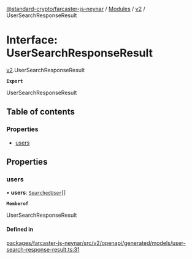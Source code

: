[@standard-crypto/farcaster-js-neynar](../README.md) / [Modules](../modules.md) / [v2](../modules/v2.md) / UserSearchResponseResult

# Interface: UserSearchResponseResult

[v2](../modules/v2.md).UserSearchResponseResult

**`Export`**

UserSearchResponseResult

## Table of contents

### Properties

- [users](v2.UserSearchResponseResult.md#users)

## Properties

### users

• **users**: [`SearchedUser`](../modules/v2.md#searcheduser)[]

**`Memberof`**

UserSearchResponseResult

#### Defined in

[packages/farcaster-js-neynar/src/v2/openapi/generated/models/user-search-response-result.ts:31](https://github.com/standard-crypto/farcaster-js/blob/main/packages/farcaster-js-neynar/src/v2/openapi/generated/models/user-search-response-result.ts#L31)
